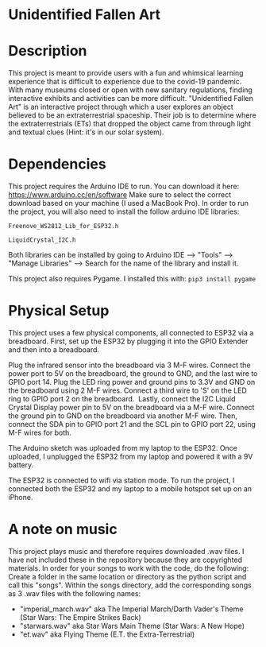 # Unidentified Fallen Art

# Description
This project is meant to provide users with a fun and whimsical learning experience that is difficult to experience due to the covid-19 pandemic. With many museums closed or open with new sanitary regulations, finding interactive exhibits and activities can be more difficult. "Unidentified Fallen Art" is an interactive project through which a user explores an object believed to be an extraterrestrial spaceship. Their job is to determine where the extraterrestrials (ETs) that dropped the object came from through light and textual clues (Hint: it's in our solar system).

# Dependencies
This project requires the Arduino IDE to run. You can download it here: https://www.arduino.cc/en/software
Make sure to select the correct download based on your machine (I used a MacBook Pro).
In order to run the project, you will also need to install the follow arduino IDE libraries:

`Freenove_WS2812_Lib_for_ESP32.h`

`LiquidCrystal_I2C.h`

Both libraries can be installed by going to Arduino IDE --> "Tools" --> "Manage Libraries" --> Search for the name of the library and install it. 

This project also requires Pygame. I installed this with: `pip3 install pygame`

# Physical Setup

This project uses a few physical components, all connected to ESP32 via a breadboard. First, set up the ESP32 by plugging it into the GPIO Extender and then into a breadboard.

Plug the infrared sensor into the breadboard via 3 M-F wires. Connect the power port to 5V on the breadboard, the ground to GND, and the last wire to GPIO port 14.
Plug the LED ring power and ground pins to 3.3V and GND on the breadboard using 2 M-F wires. Connect a third wire to 'S' on the LED ring to GPIO port 2 on the breadboard. 
Lastly, connect the I2C Liquid Crystal Display power pin to 5V on the breadboard via a M-F wire. Connect the ground pin to GND on the breadboard via another M-F wire. Then, connect the SDA pin to GPIO port 21 and the SCL pin to GPIO port 22, using M-F wires for both.


The Arduino sketch was uploaded from my laptop to the ESP32. Once uploaded, I unplugged the ESP32 from my laptop and powered it with a 9V battery.

The ESP32 is connected to wifi via station mode. To run the project, I connected both the ESP32 and my laptop to a mobile hotspot set up on an iPhone.

# A note on music
This project plays music and therefore requires downloaded .wav files. I have not included these in the repository because they are copyrighted materials. In order for your songs to work with the code, do the following: Create a folder in the same location or directory as the python script and call this "songs". Within the songs directory, add the corresponding songs as 3 .wav files with the following names:

- "imperial_march.wav" aka The Imperial March/Darth Vader's Theme (Star Wars: The Empire Strikes Back)
- "starwars.wav" aka Star Wars Main Theme (Star Wars: A New Hope)
- "et.wav" aka Flying Theme (E.T. the Extra-Terrestrial)


